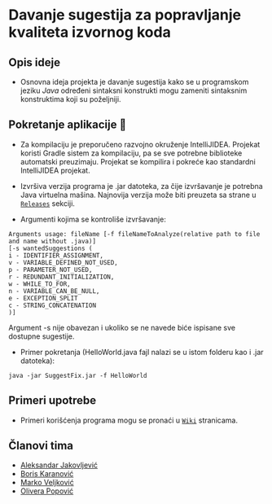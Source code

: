 # Davanje sugestija za popravljanje kvaliteta izvornog koda

## Opis ideje

- Osnovna ideja projekta je davanje sugestija kako se u programskom jeziku *Java* određeni sintaksni konstrukti
mogu zameniti sintaksnim konstruktima koji su poželjniji.

## Pokretanje aplikacije :hammer:

- Za kompilaciju je preporučeno razvojno okruženje IntelliJIDEA. Projekat koristi Gradle sistem za kompilaciju, pa se sve potrebne biblioteke automatski preuzimaju. Projekat se kompilira i pokreće kao standardni IntelliJIDEA projekat.

- Izvršiva verzija programa je .jar datoteka, za čije izvršavanje je potrebna Java virtuelna mašina. Najnovija verzija može biti preuzeta sa strane u [`Releases`](https://github.com/MATF-Software-Verification/2020_12_SuggestFix/releases) sekciji.

-  Argumenti kojima se kontroliše izvršavanje:
```
Arguments usage: fileName [-f fileNameToAnalyze(relative path to file and name without .java)]
[-s wantedSuggestions (
i - IDENTIFIER_ASSIGNMENT,
v - VARIABLE_DEFINED_NOT_USED, 
p - PARAMETER_NOT_USED, 
r - REDUNDANT_INITIALIZATION, 
w - WHILE_TO_FOR, 
n - VARIABLE_CAN_BE_NULL, 
e - EXCEPTION_SPLIT 
c - STRING_CONCATENATION
)]

```
Argument -s nije obavezan i ukoliko se ne navede biće ispisane sve dostupne sugestije.

- Primer pokretanja (HelloWorld.java fajl nalazi se u istom folderu kao i .jar datoteka):
```
java -jar SuggestFix.jar -f HelloWorld
```

## Primeri upotrebe

- Primeri korišćenja programa mogu se pronaći u [`Wiki`](https://github.com/MATF-Software-Verification/2020_12_SuggestFix/wiki) stranicama.

## Članovi tima

- [Aleksandar Jakovljević](https://github.com/AlexJakovljevic) 
- [Boris Karanović](https://github.com/bozzano101)
- [Marko Veljković](https://github.com/bataVeljko)
- [Olivera Popović](https://github.com/popovic-olivera)
